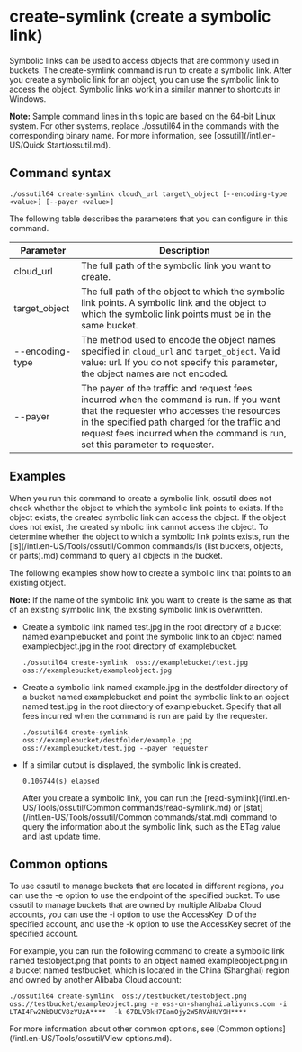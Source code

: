 # create-symlink \(create a symbolic link\)

Symbolic links can be used to access objects that are commonly used in buckets. The create-symlink command is run to create a symbolic link. After you create a symbolic link for an object, you can use the symbolic link to access the object. Symbolic links work in a similar manner to shortcuts in Windows.

**Note:** Sample command lines in this topic are based on the 64-bit Linux system. For other systems, replace ./ossutil64 in the commands with the corresponding binary name. For more information, see [ossutil](/intl.en-US/Quick Start/ossutil.md).

## Command syntax

```
./ossutil64 create-symlink cloud\_url target\_object [--encoding-type <value>] [--payer <value>]
```

The following table describes the parameters that you can configure in this command.

|Parameter|Description|
|---------|-----------|
|cloud\_url|The full path of the symbolic link you want to create.|
|target\_object|The full path of the object to which the symbolic link points. A symbolic link and the object to which the symbolic link points must be in the same bucket.|
|--encoding-type|The method used to encode the object names specified in `cloud_url` and `target_object`. Valid value: url. If you do not specify this parameter, the object names are not encoded.|
|--payer|The payer of the traffic and request fees incurred when the command is run. If you want that the requester who accesses the resources in the specified path charged for the traffic and request fees incurred when the command is run, set this parameter to requester.|

## Examples

When you run this command to create a symbolic link, ossutil does not check whether the object to which the symbolic link points to exists. If the object exists, the created symbolic link can access the object. If the object does not exist, the created symbolic link cannot access the object. To determine whether the object to which a symbolic link points exists, run the [ls](/intl.en-US/Tools/ossutil/Common commands/ls (list buckets, objects, or parts).md) command to query all objects in the bucket.

The following examples show how to create a symbolic link that points to an existing object.

**Note:** If the name of the symbolic link you want to create is the same as that of an existing symbolic link, the existing symbolic link is overwritten.

-   Create a symbolic link named test.jpg in the root directory of a bucket named examplebucket and point the symbolic link to an object named exampleobject.jpg in the root directory of examplebucket.

    ```
    ./ossutil64 create-symlink  oss://examplebucket/test.jpg  oss://examplebucket/exampleobject.jpg
    ```

-   Create a symbolic link named example.jpg in the destfolder directory of a bucket named examplebucket and point the symbolic link to an object named test.jpg in the root directory of examplebucket. Specify that all fees incurred when the command is run are paid by the requester.

    ```
    ./ossutil64 create-symlink  oss://examplebucket/destfolder/example.jpg  oss://examplebucket/test.jpg --payer requester
    ```

-   If a similar output is displayed, the symbolic link is created.

    ```
    0.106744(s) elapsed
    ```

    After you create a symbolic link, you can run the [read-symlink](/intl.en-US/Tools/ossutil/Common commands/read-symlink.md) or [stat](/intl.en-US/Tools/ossutil/Common commands/stat.md) command to query the information about the symbolic link, such as the ETag value and last update time.


## Common options

To use ossutil to manage buckets that are located in different regions, you can use the -e option to use the endpoint of the specified bucket. To use ossutil to manage buckets that are owned by multiple Alibaba Cloud accounts, you can use the -i option to use the AccessKey ID of the specified account, and use the -k option to use the AccessKey secret of the specified account.

For example, you can run the following command to create a symbolic link named testobject.png that points to an object named exampleobject.png in a bucket named testbucket, which is located in the China \(Shanghai\) region and owned by another Alibaba Cloud account:

```
./ossutil64 create-symlink  oss://testbucket/testobject.png  oss://testbucket/exampleobject.png -e oss-cn-shanghai.aliyuncs.com -i LTAI4Fw2NbDUCV8zYUzA****  -k 67DLVBkH7EamOjy2W5RVAHUY9H****
```

For more information about other common options, see [Common options](/intl.en-US/Tools/ossutil/View options.md).

